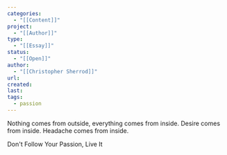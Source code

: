 ```yaml
---
categories:
  - "[[Content]]"
project:
  - "[[Author]]"
type:
  - "[[Essay]]"
status:
  - "[[Open]]"
author:
  - "[[Christopher Sherrod]]"
url: 
created: 
last:
tags:
  - passion
---
```

Nothing comes from outside, everything comes from inside. Desire comes from inside. Headache comes from inside.

Don't Follow Your Passion, Live It